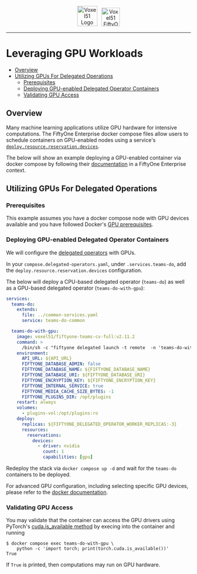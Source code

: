 <!-- markdownlint-disable no-inline-html line-length -->
<!-- markdownlint-disable-next-line first-line-heading -->
<div align="center">
<p align="center">

<img alt="Voxel51 Logo" src="https://user-images.githubusercontent.com/25985824/106288517-2422e000-6216-11eb-871d-26ad2e7b1e59.png" height="55px"> &nbsp;
<img alt="Voxel51 FiftyOne" src="https://user-images.githubusercontent.com/25985824/106288518-24bb7680-6216-11eb-8f10-60052c519586.png" height="50px">

</p>
</div>
<!-- markdownlint-enable no-inline-html line-length -->

---

# Leveraging GPU Workloads

<!-- toc -->

- [Overview](#overview)
- [Utilizing GPUs For Delegated Operations](#utilizing-gpus-for-delegated-operations)
  - [Prerequisites](#prerequisites)
  - [Deploying GPU-enabled Delegated Operator Containers](#deploying-gpu-enabled-delegated-operator-containers)
  - [Validating GPU Access](#validating-gpu-access)

<!-- tocstop -->

## Overview

Many machine learning applications utilize
GPU hardware for intensive computations.
The FiftyOne Enterprise docker compose files allow users to schedule containers on
GPU-enabled nodes using a service's
[`deploy.resource.reservation.devices`][compose-deploy-resources].

The below will show an example deploying a GPU-enabled container via docker
compose by following their
[documentation][compose-gpu-how-to]
in a FiftyOne Enterprise context.

## Utilizing GPUs For Delegated Operations

### Prerequisites

This example assumes you have a docker compose node with GPU devices available
and you have followed Docker's
[GPU prerequisites][compose-gpu-resources].

### Deploying GPU-enabled Delegated Operator Containers

We will configure the
[delegated operators](./configuring-delegated-operators.md)
with GPUs.

In your `compose.delegated-operators.yaml`, under `.services.teams-do`,
add the `deploy.resource.reservation.devices` configuration.

The below will deploy a CPU-based delegated operator (`teams-do`) as well
as a GPU-based delegated operator (`teams-do-with-gpu`):

```yaml
services:
  teams-do:
    extends:
      file: ../common-services.yaml
      service: teams-do-common

  teams-do-with-gpu:
    image: voxel51/fiftyone-teams-cv-full:v2.11.2
    command: >
      /bin/sh -c "fiftyone delegated launch -t remote  -n 'teams-do-with-gpu'"
    environment:
      API_URL: ${API_URL}
      FIFTYONE_DATABASE_ADMIN: false
      FIFTYONE_DATABASE_NAME: ${FIFTYONE_DATABASE_NAME}
      FIFTYONE_DATABASE_URI: ${FIFTYONE_DATABASE_URI}
      FIFTYONE_ENCRYPTION_KEY: ${FIFTYONE_ENCRYPTION_KEY}
      FIFTYONE_INTERNAL_SERVICE: true
      FIFTYONE_MEDIA_CACHE_SIZE_BYTES: -1
      FIFTYONE_PLUGINS_DIR: /opt/plugins
    restart: always
    volumes:
      - plugins-vol:/opt/plugins:ro
    deploy:
      replicas: ${FIFTYONE_DELEGATED_OPERATOR_WORKER_REPLICAS:-3}
      resources:
        reservations:
          devices:
            - driver: nvidia
              count: 1
              capabilities: [gpu]
```

Redeploy the stack via `docker compose up -d` and wait for the
`teams-do` containers to be deployed.

For advanced GPU configuration, including selecting specific GPU devices,
please refer to the
[docker documentation][compose-gpu-how-to].

### Validating GPU Access

You may validate that the container can access the GPU drivers using
PyTorch's
[cuda.is_available method][pytorch-cuda-is-available]
by execing into the container and running

```shell
$ docker compose exec teams-do-with-gpu \
    python -c 'import torch; print(torch.cuda.is_available())'
True
```

If `True` is printed, then computations may run on GPU hardware.

<!-- Reference Links -->

[compose-deploy-resources]: https://docs.docker.com/reference/compose-file/deploy/#resources
[compose-gpu-how-to]: https://docs.docker.com/compose/how-tos/gpu-support/
[compose-gpu-resources]: https://docs.docker.com/engine/containers/resource_constraints/#gpu
[pytorch-cuda-is-available]: https://pytorch.org/docs/stable/generated/torch.cuda.is_available.html
